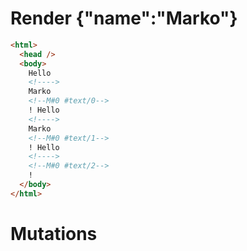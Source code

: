 # Render {"name":"Marko"}
```html
<html>
  <head />
  <body>
    Hello 
    <!---->
    Marko
    <!--M#0 #text/0-->
    ! Hello 
    <!---->
    Marko
    <!--M#0 #text/1-->
    ! Hello 
    <!---->
    <!--M#0 #text/2-->
    !
  </body>
</html>
```

# Mutations
```

```